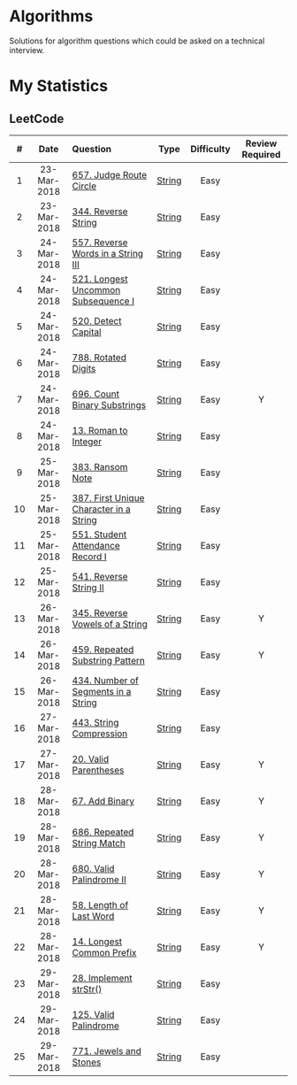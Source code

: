 # Algorithms
Solutions for algorithm questions which could be asked on a technical interview.

# My Statistics

## LeetCode

| # | Date | Question | Type | Difficulty | Review Required |
|:-:|:----:|:---------|:----:|:----------:|:--------------:|
| 1 | 23-Mar-2018 | [657. Judge Route Circle][1] | [String][0] | Easy |  |
| 2 | 23-Mar-2018 | [344. Reverse String][2] | [String][0] | Easy |  |
| 3 | 24-Mar-2018 | [557. Reverse Words in a String III][3] | [String][0] | Easy |  |
| 4 | 24-Mar-2018 | [521. Longest Uncommon Subsequence I][4] | [String][0] | Easy |  |
| 5 | 24-Mar-2018 | [520. Detect Capital][5] | [String][0] | Easy |  |
| 6 | 24-Mar-2018 | [788. Rotated Digits][6] | [String][0] | Easy |  |
| 7 | 24-Mar-2018 | [696. Count Binary Substrings][7] | [String][0] | Easy | Y |
| 8 | 24-Mar-2018 | [13. Roman to Integer][8] | [String][0] | Easy |  |
| 9 | 25-Mar-2018 | [383. Ransom Note][9] | [String][0] | Easy |  |
| 10 | 25-Mar-2018 | [387. First Unique Character in a String][10] | [String][0] | Easy |  |
| 11 | 25-Mar-2018 | [551. Student Attendance Record I][11] | [String][0] | Easy |  |
| 12 | 25-Mar-2018 | [541. Reverse String II][12] | [String][0] | Easy |  |
| 13 | 26-Mar-2018 | [345. Reverse Vowels of a String][13] | [String][0] | Easy | Y |
| 14 | 26-Mar-2018 | [459. Repeated Substring Pattern][14] | [String][0] | Easy | Y |
| 15 | 26-Mar-2018 | [434. Number of Segments in a String][15] | [String][0] | Easy |  |
| 16 | 27-Mar-2018 | [443. String Compression][16] | [String][0] | Easy |  |
| 17 | 27-Mar-2018 | [20. Valid Parentheses][17] | [String][0] | Easy | Y |
| 18 | 28-Mar-2018 | [67. Add Binary][18] | [String][0] | Easy | Y |
| 19 | 28-Mar-2018 | [686. Repeated String Match][19] | [String][0] | Easy | Y |
| 20 | 28-Mar-2018 | [680. Valid Palindrome II][20] | [String][0] | Easy | Y |
| 21 | 28-Mar-2018 | [58. Length of Last Word][21] | [String][0] | Easy | Y |
| 22 | 28-Mar-2018 | [14. Longest Common Prefix][22] | [String][0] | Easy | Y |
| 23 | 29-Mar-2018 | [28. Implement strStr()][23] | [String][0] | Easy |  |
| 24 | 29-Mar-2018 | [125. Valid Palindrome][24] | [String][0] | Easy |  |
| 25 | 29-Mar-2018 | [771. Jewels and Stones][25] | [String][0] | Easy |  |

[0]: https://leetcode.com/tag/string/
[1]: https://leetcode.com/problems/judge-route-circle/
[2]: https://leetcode.com/problems/reverse-string/
[3]: https://leetcode.com/problems/reverse-words-in-a-string-iii/
[4]: https://leetcode.com/problems/longest-uncommon-subsequence-i/
[5]: https://leetcode.com/problems/detect-capital/
[6]: https://leetcode.com/problems/rotated-digits/
[7]: https://leetcode.com/problems/count-binary-substrings/
[8]: https://leetcode.com/problems/roman-to-integer/
[9]: https://leetcode.com/problems/ransom-note/
[10]: https://leetcode.com/problems/first-unique-character-in-a-string/
[11]: https://leetcode.com/problems/student-attendance-record-i/
[12]: https://leetcode.com/problems/reverse-string-ii/
[13]: https://leetcode.com/problems/reverse-vowels-of-a-string/
[14]: https://leetcode.com/problems/repeated-substring-pattern/
[15]: https://leetcode.com/problems/number-of-segments-in-a-string/
[16]: https://leetcode.com/problems/string-compression/
[17]: https://leetcode.com/problems/valid-parentheses/
[18]: https://leetcode.com/problems/add-binary/
[19]: https://leetcode.com/problems/repeated-string-match/
[20]: https://leetcode.com/problems/valid-palindrome-ii/
[21]: https://leetcode.com/problems/length-of-last-word/
[22]: https://leetcode.com/problems/longest-common-prefix/
[23]: https://leetcode.com/problems/implement-strstr/
[24]: https://leetcode.com/problems/valid-palindrome/
[25]: https://leetcode.com/problems/jewels-and-stones/